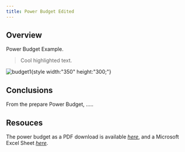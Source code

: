 ```yaml
---
title: Power Budget Edited
---
```


## Overview
Power Budget Example.

> Cool highlighted text.

![budget1](budgetPg1.png){style width:"350" height:"300;"}

## Conclusions

From the prepare Power Budget, .....

## Resouces

The power budget as a PDF download is available [*here*](PowerBudgetExample.pdf), and a Microsoft Excel Sheet [*here*](PowerBudgetExample.xlsx).